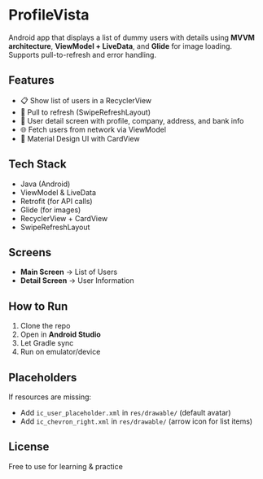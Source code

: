 # ProfileVista

Android app that displays a list of dummy users with details using **MVVM architecture**, **ViewModel + LiveData**, and **Glide** for image loading.  
Supports pull-to-refresh and error handling.

## Features
- 📋 Show list of users in a RecyclerView  
- 🔄 Pull to refresh (SwipeRefreshLayout)  
- 👤 User detail screen with profile, company, address, and bank info  
- 🌐 Fetch users from network via ViewModel  
- 🎨 Material Design UI with CardView  

## Tech Stack
- Java (Android)  
- ViewModel & LiveData  
- Retrofit (for API calls)  
- Glide (for images)  
- RecyclerView + CardView  
- SwipeRefreshLayout  

## Screens
- **Main Screen** → List of Users  
- **Detail Screen** → User Information  

## How to Run
1. Clone the repo  
2. Open in **Android Studio**  
3. Let Gradle sync  
4. Run on emulator/device  

## Placeholders
If resources are missing:  
- Add `ic_user_placeholder.xml` in `res/drawable/` (default avatar)  
- Add `ic_chevron_right.xml` in `res/drawable/` (arrow icon for list items)  

## License
Free to use for learning & practice 
